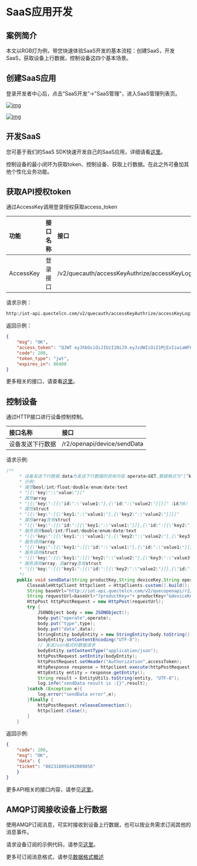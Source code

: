 # SaaS应用开发

## **案例简介**

本文以RGB灯为例，带您快速体验SaaS开发的基本流程：创建SaaS，开发SaaS，获取设备上行数据，控制设备这四个基本场景。

## **创建SaaS应用**
登录开发者中心后，点击“SaaS开发”→"SaaS管理"，进入SaaS管理列表页。

<a data-fancybox title="img" href="/guide/image2022-0706-01.png?version=1&modificationDate=1646655516000&api=v2">![img](/guide/image2022-0706-01.png?version=1&modificationDate=1646655516000&api=v2)</a>

<a data-fancybox title="img" href="/guide/image2022-0706-02.png?version=1&modificationDate=1646655516000&api=v2">![img](/guide/image2022-0706-02.png?version=1&modificationDate=1646655516000&api=v2)</a>



## **开发SaaS**

您可基于我们的SaaS SDK快速开发自己的SaaS应用，详细请看[这里](/saasDevelop/CommunicatOverview.md)。

控制设备的最小闭环为获取token、控制设备、获取上行数据。在此之外可叠加其他个性化业务功能。

## **获取API授权token**

通过AccessKey调用登录授权获取access_token

| 功能      | 接口名称 | 接口                                          |
| :-------- | :------- | :-------------------------------------------- |
| AccessKey | 登录接口 | /v2/quecauth/accessKeyAuthrize/accessKeyLogin |

请求示例：
```html
http:/iot-api.quectelcn.com/v2/quecauth/accessKeyAuthrize/accessKeyLogin?username=ver%3D1%26access_key%3D24b9rucZxRSS843tQa4ezfu9%26sign_method%3Dsha256%26auth_mode%3DaccessKey%26timestamp%3D1618473561027&password=407b0b8e9307e65097da29f6b7903f9732b9eec3c5ac6daed6baf6a9019584c8&grant_type=password&client_id=sdfasdf&scope
```
返回示例：

```json
{
    "msg": "OK",
    "access_token": "QJWT eyJhbGciOiJIUzI1NiJ9.eyJzdWIiOiI1MjExIiwiaWF0IjoxNjMwMzk1MDg2LCJqdGkiOiJjZjVkMGE3ZS1hZjk2LTQ0ZDktOTgwYi05NjBkMjc4Y2U4YjgiLCJ1dHkiOiJlbnQiLCJleHAiOjE2MzA0ODE0ODYsImFtIjoiQWNjZXNzS2V5In0.QRLVqknFjDvD8SyQGeJwNUe1zCkdS0jiVIKsSF-8OdE",
    "code": 200,
    "token_type": "jwt",
    "expires_in": 86400
}
```

更多相关的接口，请查看[这里](/saasDevelop/OpenAPI/Overview.md)。

## **控制设备**

通过HTTP接口进行设备控制控制。

| 接口名称         | 接口                        |
| :--------------- | :-------------------------- |
| 设备发送下行数据 | /r2/openapi/device/sendData |


请求示例:
```java
/**
     * 设备发送下行数据.data为发送下行数据的具体内容.operate=GET,数据格式为"[“key1","key2",…]"(key为物模型标识符)。operate=DOWN,数据格式为”[{key1:value1},{key2:value2}]"(key为物模型标识符).
     * 示例:
     * 属性bool/int/float/double/enum/date/text
     * "[{\"key\":\"value\"}]"
     * 属性array
     * "[{\"key\":[{\"id\":\"value1\"},{\"id\":\"value2\"}]}]"（id为0）
     * 属性struct
     * "[{\"key\":[{\"key1\":\"value1\"},{\"key2\":\"value2\"}]}]"
     * 属性array含有struct
     * "[{\"key\":[{\"id\":[{\"key1\":\"value1\"}]},{\"id\":[{\"key2\":\"value2\"}]}]}]"（id为0）
     * 服务调用bool/int/float/double/enum/date/text
     * "[{\"key\":[{\"key1\":\"value1\"},{\"key2\":\"value2\"},{\"key3\":\"value3\"}]}]"
     * 服务调用array
     * "[{\"key\":[{\"key1\":[{\"id\":\"value1\"},{\"id\":\"value1\"}]}]}]"（id为0）
     * 服务调用struct
     * "[{\"key\":[{\"key1\":[{\"key2\":\"value2\"},{\"key3\":\"value3\"}]}]}]"
     * 服务调用array，且array含有struct
     * "[{\"key\":[{\"key1\":[{\"id\":[{\"key2\":\"value2\"}]},{\"id\":[{\"key3\":\"value3\"}]}]}]}]"(id固定为0)
     */
    public void sendData(String productKey,String deviceKey,String operate,String type,String data,String accessToken) throws IOException {
        CloseableHttpClient httpclient = HttpClients.custom().build();
        String baseUrl="http://iot-api.quectelcn.com/v2/quecopenapi/r2/openapi/device/sendData";
        String requestUrl=baseUrl+"?productKey="+ productKey+"&deviceKey="+deviceKey;
        HttpPost httpPostRequest = new HttpPost(requestUrl);
        try {
            JSONObject body = new JSONObject();
            body.put("operate",operate);
            body.put("type",type);
            body.put("data",data);
            StringEntity bodyEntity = new StringEntity(body.toString(), Charset.forName("UTF-8"));
            bodyEntity.setContentEncoding("UTF-8");
            // 发送Json格式的数据请求
            bodyEntity.setContentType("application/json");
            httpPostRequest.setEntity(bodyEntity);
            httpPostRequest.setHeader("Authorization",accessToken);
            HttpResponse response = httpclient.execute(httpPostRequest);
            HttpEntity entity = response.getEntity();
            String result = EntityUtils.toString(entity, "UTF-8");
            log.info("sendData result is :{}",result);
        }catch (Exception e){
            log.error("sendData error",e);
        }finally {
            httpPostRequest.releaseConnection();
            httpclient.close();
        }
    }
```

返回示例:

```json
{
    "code": 200,
    "msg": "OK",
    "data": {
    "ticket": "882318891492089856"
    }
}
```

更多API相关的接口内容，请参见[这里](/saasDevelop/OpenAPI/Overview.md)。

## **AMQP订阅接收设备上行数据**

使用AMQP订阅消息，可实时接收到设备上行数据，也可以按业务需求订阅其他的消息事件。

请求设备订阅的示例代码，请参见[这里](/saasDevelop/subscription/AMQPtoC.html)。

更多可订阅消息格式，请参见[数据格式概述](/saasDevelop/DataFormat/overview.md)
